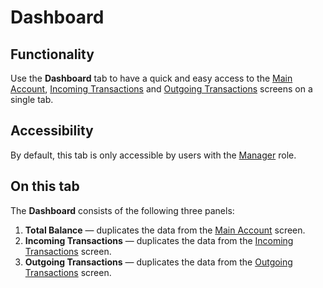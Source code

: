 # Dashboard

## Functionality

Use the **Dashboard** tab to have a quick and easy access to the [Main Account](./main-account.md), [Incoming Transactions](./incoming-trx.md) and [Outgoing Transactions](./outgoing-trx.md) screens on a single tab.

## Accessibility

By default, this tab is only accessible by users with the [Manager](../roles.md#manager) role.

## On this tab

The **Dashboard** consists of the following three panels:
1. **Total Balance** — duplicates the data from the [Main Account](./main-account.md) screen.
2. **Incoming Transactions** — duplicates the data from the [Incoming Transactions](./incoming-trx.md) screen.
3. **Outgoing Transactions** — duplicates the data from the [Outgoing Transactions](./outgoing-trx.md) screen.
